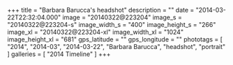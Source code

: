 +++
title = "Barbara Barucca's headshot"
description = ""
date = "2014-03-22T22:32:04.000"
image = "20140322@223204"
image_s = "20140322@223204-s"
image_width_s = "400"
image_height_s = "266"
image_xl = "20140322@223204-xl"
image_width_xl = "1024"
image_height_xl = "681"
gps_latitude = ""
gps_longitude = ""
phototags = [ "2014", "2014-03", "2014-03-22", "Barbara Barucca", "headshot", "portrait" ]
galleries = [ "2014 Timeline" ]
+++
